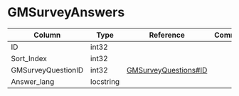 # GMSurveyAnswers

| Column | Type | Reference | Comment |
|--------|------|-----------|---------|
|ID|int32|||
|Sort_Index|int32|||
|GMSurveyQuestionID|int32|[GMSurveyQuestions#ID](GMSurveyQuestions.md)||
|Answer_lang|locstring|||

